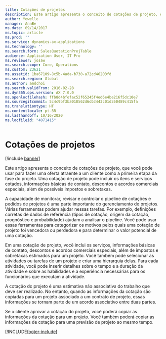 ```yaml
---
title: Cotações de projetos
description: Este artigo apresenta o conceito de cotações de projeto, que você pode usar para fazer uma oferta atraente a um cliente como a primeira etapa da fase do projeto. Uma cotação de projeto pode incluir os itens e serviços cotados, informações básicas de contato, descontos e acordos comerciais especiais, além de possíveis impostos e sobretaxas.
author: Yowelle
manager: AnnBe
ms.date: 09/14/2017
ms.topic: article
ms.prod: ''
ms.service: dynamics-ax-applications
ms.technology: ''
ms.search.form: SalesQuotationProjTable
audience: Application User, IT Pro
ms.reviewer: josaw
ms.search.scope: Core, Operations
ms.custom: 23621
ms.assetid: 1ba67109-8c5b-4ada-b730-a72cd46203fd
ms.search.region: Global
ms.author: andchoi
ms.search.validFrom: 2016-02-28
ms.dyn365.ops.version: AX 7.0.0
ms.openlocfilehash: ffb8d4bfefac52f65245f4ed6e4be216f5dc10e7
ms.sourcegitcommit: 5c4c9bf3ba018562d6cb3443c01d550489c415fa
ms.translationtype: HT
ms.contentlocale: pt-BR
ms.lasthandoff: 10/16/2020
ms.locfileid: "4071415"
---
```

# <a name="project-quotations"></a>Cotações de projetos

[!include [banner](../includes/banner.md)]

Este artigo apresenta o conceito de cotações de projeto, que você pode usar para fazer uma oferta atraente a um cliente como a primeira etapa da fase do projeto. Uma cotação de projeto pode incluir os itens e serviços cotados, informações básicas de contato, descontos e acordos comerciais especiais, além de possíveis impostos e sobretaxas. 

A capacidade de monitorar, revisar e controlar o pipeline de cotações e pedidos de projetos é uma parte importante do gerenciamento de projetos. Várias ferramentas podem ajudar nessas tarefas. Por exemplo, definições corretas de dados de referência (tipos de cotação, origem da cotação, prognóstico e probabilidade) ajudam a analisar o pipeline. Você pode usar essas ferramentas para categorizar os motivos pelos quais uma cotação de projeto foi vencedora ou perdedora e para determinar o valor potencial de uma cotação. 

Em uma cotação de projeto, você inclui os serviços, informações básicas de contato, descontos e acordos comerciais especiais, além de impostos e sobretaxas estimados para um projeto. Você também pode selecionar as atividades ou tarefas de um projeto e criar uma hierarquia delas. Para cada atividade, você pode inserir detalhes sobre o tempo e a duração da atividade e sobre as habilidades e a experiência necessárias para os funcionários que executam a atividade. 

A cotação do projeto é uma estimativa não associativa do trabalho que deve ser realizado. No entanto, quando as informações da cotação são copiadas para um projeto associado a um contrato de projeto, essas informações se tornam parte de um acordo associativo entre duas partes. 

Se o cliente aprovar a cotação do projeto, você poderá copiar as informações da cotação para um projeto. Você também poderá copiar as informações de cotação para uma previsão de projeto ao mesmo tempo.





[!INCLUDE[footer-include](../includes/footer-banner.md)]